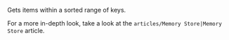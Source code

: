 Gets items within a sorted range of keys.

For a more in-depth look, take a look at the `articles/Memory Store|Memory Store` article.
